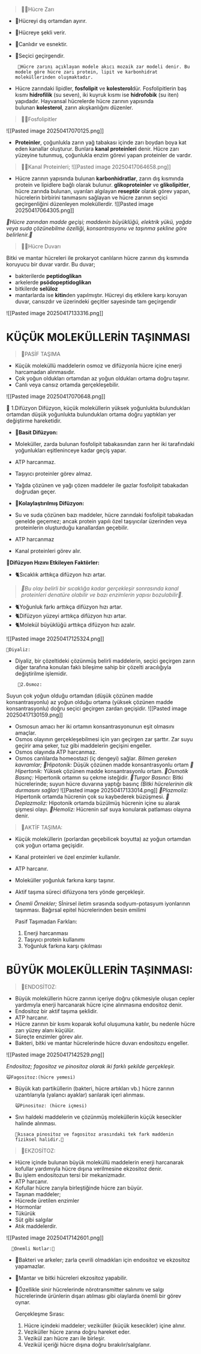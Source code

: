 >🧞‍♀️Hücre Zarı 

- 🫧Hücreyi dış ortamdan ayırır. 
- 🫧Hücreye şekli verir.
- 🫧Canlıdır ve esnektir. 
- 🫧Seçici geçirgendir.

       🌟Hücre zarını açıklayan modele akıcı mozaik zar modeli denir. Bu modele göre hücre zarı protein, lipit ve karbonhidrat moleküllerinden oluşmaktadır. 

- Hücre zarındaki lipidler, **fosfolipit** ve **kolesterol**dür. Fosfolipitlerin baş kısmı **hidrofilik** (su seven), iki kuyruk kısmı ise **hidrofobik** (su iten) yapıdadır. Hayvansal hücrelerde hücre zarının yapısında bulunan **kolesterol**, zarın akışkanlığını düzenler.
>🧞‍♀️Fosfolipitler

![[Pasted image 20250417070125.png]]

- **Proteinler**, çoğunlukla zarın yağ tabakası içinde zarı boydan boya kat eden kanallar oluşturur. Bunlara **kanal proteinleri** denir. Hücre zarı yüzeyine tutunmuş, çoğunlukla enzim görevi yapan proteinler de vardır.

>🧞‍♀️Kanal Proteinleri;
![[Pasted image 20250417064658.png]]

- Hücre zarının yapısında bulunan **karbonhidratlar**, zarın dış kısmında protein ve lipidlere bağlı olarak bulunur. **glikoproteinler** ve **glikolipitler**, hücre zarında bulunan, uyarıları algılayan **reseptör** olarak görev yapan, hücrelerin birbirini tanımasını sağlayan ve hücre zarının seçici geçirgenliğini düzenleyen moleküllerdir.
![[Pasted image 20250417064305.png]]

_🌟Hücre zarından madde geçişi; maddenin büyüklüğü, elektrik yükü, yağda veya suda çözünebilme özelliği, konsantrasyonu ve taşınma şekline göre belirlenir.🌟_

>🧞‍♀️Hücre Duvarı

Bitki ve mantar hücreleri ile prokaryot canlıların hücre zarının dış kısmında koruyucu bir duvar vardır. Bu duvar; 
- bakterilerde **peptidoglikan**
- arkelerde **psödopeptidoglikan** 
- bitkilerde **selüloz** 
- mantarlarda ise **kitin**den yapılmıştır. Hücreyi dış etkilere karşı koruyan duvar, cansızdır ve üzerindeki geçitler sayesinde tam geçirgendir

![[Pasted image 20250417133316.png]]

# KÜÇÜK MOLEKÜLLERİN TAŞINMASI

>🦎PASİF TAŞIMA 

- Küçük moleküllü maddelerin osmoz ve difüzyonla hücre içine enerji harcamadan alınmasıdır. 
- Çok yoğun oldukları ortamdan az yoğun oldukları ortama doğru taşınır. 
- Canlı veya cansız ortamda gerçekleşebilir. 

![[Pasted image 20250417070648.png]]

   🐡 1.Difüzyon
Difüzyon, küçük moleküllerin yüksek yoğunlukta bulundukları ortamdan düşük yoğunlukta bulundukları ortama doğru yaptıkları yer değiştirme hareketidir.

- **🎀Basit Difüzyon:**
- Moleküller, zarda bulunan fosfolipit tabakasından zarın her iki tarafındaki yoğunlukları eşitleninceye kadar geçiş yapar. 
- ATP harcanmaz. 
- Taşıyıcı proteinler görev almaz.
- Yağda çözünen ve yağı çözen maddeler ile gazlar fosfolipit tabakadan doğrudan geçer. 

- **🎀Kolaylaştırılmış Difüzyon:**
- Su ve suda çözünen bazı maddeler, hücre zarındaki fosfolipit tabakadan genelde geçemez; ancak protein yapılı özel taşıyıcılar üzerinden veya proteinlerin oluşturduğu kanallardan geçebilir. 
- ATP harcanmaz 
- Kanal proteinleri görev alır. 

**🫧Difüzyon Hızını Etkileyen Faktörler:**
- 🐈Sıcaklık arttıkça difüzyon hızı artar.
 >_🌟Bu olay belirli  bir sıcaklığa kadar gerçekleşir sonrasında kanal proteinleri denatüre olabilir ve bazı enzimlerin yapısı bozulabilir🌟._
- 🐈Yoğunluk farkı arttıkça difüzyon hızı artar.
- 🐈Difüzyon yüzeyi arttıkça difüzyon hızı artar.
- 🐈Molekül büyüklüğü arttıkça difüzyon hızı azalır. 

![[Pasted image 20250417125324.png]]

    🎀Diyaliz:
-  Diyaliz, bir çözeltideki çözünmüş belirli maddelerin, seçici geçirgen zarın diğer tarafına konulan faklı bileşime sahip bir çözelti aracılığıyla değiştirilme işlemidir. 

        🐡2.Osmoz:
Suyun çok yoğun olduğu ortamdan (düşük çözünen madde konsantrasyonlu) az yoğun olduğu ortama (yüksek çözünen madde konsantrasyonlu) doğru seçici geçirgen zardan geçişidir.
![[Pasted image 20250417130159.png]]

- Osmosun amacı her iki ortamın konsantrasyonunun eşit olmasını amaçlar.
- Osmos olayının gerçekleşebilmesi için yarı geçirgen zar şarttır. Zar suyu geçirir ama şeker, tuz gibi maddelerin geçişini engeller.
- Osmos olayında ATP harcanmaz. 
- Osmos canlılarda homeostazi (iç dengeyi) sağlar. 
_Bilmen gereken kavramlar;_
*🪷Hipotonik:* Düşük çözünen madde konsantrasyonlu ortam 
*🪷Hipertonik:* Yüksek çözünen madde konsantrasyonlu ortam. 
*🪷Osmotik Basınç:* Hipertonik ortamın su çekme isteğidir. 
*🪷Turgor Basıncı:* Bitki hücrelerinde; suyun hücre duvarına yaptığı basınç _(Bitki hücrelerinin dik durmasını sağlar)_
![[Pasted image 20250417133014.png]]
*🪷Plazmoliz:* Hipertonik ortamda hücrenin çok su kaybederek büzüşmesi. 
*🪷Deplazmoliz:* Hipotonik ortamda büzülmüş hücrenin içine su alarak şişmesi olayı.
*🪷Hemoliz:* Hücrenin saf suya konularak patlaması olayına denir. 

>🦎AKTİF TAŞIMA:

- Küçük moleküllerin (porlardan geçebilicek boyutta) az yoğun ortamdan çok yoğun ortama geçişidir. 
- Kanal proteinleri ve özel enzimler kullanılır. 
- ATP harcanır. 
- Moleküller yoğunluk farkına karşı taşınır. 
- Aktif taşıma süreci difüzyona ters yönde gerçekleşir. 
-  _Önemli Örnekler;_
Sİnirsel iletim sırasında sodyum-potasyum iyonlarının taşınması. 
Bağırsal epitel hücrelerinden besin emilimi
         
    Pasif Taşımadan Farkları:
    1. Enerji harcanması
    2. Taşıyıcı protein kullanımı 
    3. Yoğunluk farkına karşı çıkılması 

# BÜYÜK MOLEKÜLLERİN TAŞINMASI:

>🎠ENDOSİTOZ:

- Büyük moleküllerin hücre zarının içeriye doğru çökmesiyle oluşan cepler yardımıyla enerji harcanarak hücre içine alınmasına endositoz denir.
- Endositoz bir aktif taşıma şeklidir. 
- ATP harcanır. 
- Hücre zarının bir kısmı koparak koful oluşumuna katılır, bu nedenle hücre zarı yüzey alanı küçülür.
- Süreçte enzimler görev alır. 
- Bakteri, bitki ve mantar hücrelerinde hücre duvarı endositozu engeller. 

![[Pasted image 20250417142529.png]]

*Endositoz; fagositoz ve pinositoz olarak iki farklı şekilde gerçekleşir.*

    🙀Fagositoz:(hücre yemesi)
-  Büyük katı partiküllerin (bakteri, hücre artıkları vb.) hücre zarının uzantılarıyla (yalancı ayaklar) sarılarak içeri alınması.

       🙀Pinositoz: (hücre içmesi)
-  Sıvı haldeki maddelerin ve çözünmüş moleküllerin küçük kesecikler halinde alınması.

       🌟kısaca pinositoz ve fagositoz arasındaki tek fark maddenin fiziksel halidir.🌟

>🎠EKZOSİTOZ:

- Hücre içinde bulunan büyük moleküllü maddelerin enerji harcanarak kofullar yardımıyla hücre dışına verilmesine ekzositoz denir.
- Bu işlem endositozun tersi bir mekanizmadır.
- ATP harcanır.
- Kofullar hücre zarıyla birleştiğinde hücre zarı büyür.
- Taşınan maddeler;
- Hücrede üretilen enzimler 
- Hormonlar 
- Tükürük 
- Süt gibi salgılar 
- Atık maddelerdir.

![[Pasted image 20250417142601.png]]


      🌟Önemli Notlar:🌟
- 🐾Bakteri ve arkeler; zarla çevrili olmadıkları için endositoz ve ekzositoz yapamazlar. 
- 🐾Mantar ve bitki hücreleri ekzositoz yapabilir.
- 🐾Özellikle sinir hücrelerinde nörotransmitter salınımı ve salgı hücrelerinde ürünlerin dışarı atılması gibi olaylarda önemli bir görev oynar.

    Gerçekleşme Sırası:
    1. Hücre içindeki maddeler; veziküller (küçük kesecikler) içine alınır.
    2. Veziküller hücre zarına doğru hareket eder.
    3. Vezikül zarı hücre zarı ile birleşir.
    4. Vezikül içeriği hücre dışına doğru bırakılır/salgılanır. 

